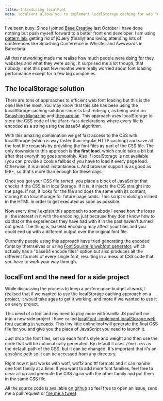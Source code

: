 ```yaml
---
title: Introducing localFont
meta: localFont allows you to implement localStorage caching for web font loading in seconds.
---
```


I've been busy. Since I joined [Base Creative](http://basecreative.github.io/basecreative.co.uk/) last October I have done nothing but push myself forward to a better front end developer. I am using [pattern lab](http://basecreative.github.io/styleguide/), getting rid of jQuery (finally) and loving attending lots of conferences like Smashing Conference in Whistler and Awwwards in Barcelona. 

All that networking made me realise how much people were doing for they websites and what they were using. It surprised me a lot though, that nobody I met this past few months were really worried about font loading performance except for a few big companies.

## The localStorage solution
There are tons of approaches to efficient web font loading but this is the one I like the most. You may know that this site has been using the localStorage caching solution since its last redesign, as being used on [Smashing Magazine](http://smashingmagazine.com) and [theguardian](http://theguardian.com). This approach uses localStorage to store the CSS code of the <code>@font-face</code> declarations where every file is encoded as a string using the base64 algorithm.

With this amazing combination we get fast access to the CSS with localStorage (which is way faster than regular HTTP caching) and save all the font file requests by providing the font files as part of the CSS file. 
The only downside to this approach is **the first load**, which could take a bit but after that everything goes smoothly. Also if localStorage is not available (you can provide a cookie fallback) you have to load it every page load. Otherwise, it is almost instantaneous. And browser support is as good as IE8+, so that's more than enough for these days.

Once you got your CSS file sorted, you place a block of JavaScript that checks if the CSS is in localStorage. If it is, it injects the CSS straight into the page. If not, it looks for the file and does the same with its content, storing it on localStorage for future page loads. This script should go inlined in the HTML in order to get executed as soon as possible.

Now every time I explain this approach to somebody I sense how the loose all the interest in it with the encoding, just because they don't know how to do that or the experiences they have had with it in the past haven't turned out great. The thing is, base64 encoding may affect your files and you could end up with a different output over the original font file. 

Currently people using this approach have tried generating the encoded fonts by themselves or using [Font Squirrel's webfont generator](http://www.fontsquirrel.com/tools/webfont-generator), which actually has a "base64 encode files" option but also produces all the different formats of every single font, resulting in a mess of CSS code that you have to work your way through.

## localFont and the need for a side project
While discussing the process to keep a performance budget at work, I realised that if we wanted to use the localStorage caching approach on a project, it would take ages to get it working, and more if we wanted to use it on every project.

This need of a tool and my need to play more with Vanilla JS pushed me into a new side project I have called [localFont, implement localStorage web font caching in seconds](http://jaicab.com/localFont/). This tiny little online tool will generate the final CSS file for you and give you the piece of JavaScript you need to launch it. 

Just drop the font files, set up each font's style and weight and then use the code that will be automatically generated. By default it uses <code>/font.css</code> as the default path of the CSS, but it can be changed. It's important that it's an absolute path so it can be accessed from any directory.

Right now it just works with woff, woff2 and ttf formats and it can handle one font family at a time. If you want to add more font families, feel free to clear all up and generate the CSS again with the other family and put them in the same CSS file.  

All the source code is available [on github](https://github.com/jaicab/localFont) so feel free to open an issue, send me a pull request or [fire me a tweet](https://twitter.com/jaicab_).
